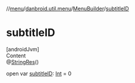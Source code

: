 //[menu](../../../index.md)/[danbroid.util.menu](../index.md)/[MenuBuilder](index.md)/[subtitleID](subtitle-i-d.md)



# subtitleID  
[androidJvm]  
Content  
@[StringRes](https://developer.android.com/reference/kotlin/androidx/annotation/StringRes.html)()  
  
open var [subtitleID](subtitle-i-d.md): [Int](https://kotlinlang.org/api/latest/jvm/stdlib/kotlin/-int/index.html) = 0  



